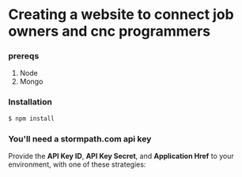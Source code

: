 # Creating a website to connect job owners and cnc programmers
  
### prereqs 
1. Node
2. Mongo

### Installation

```bash
$ npm install
```

### You'll need a stormpath.com api key

Provide the **API Key ID**, **API Key Secret**, and **Application Href** to your environment, with one of these strategies:






